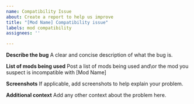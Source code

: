 ```yaml
---
name: Compatibility Issue
about: Create a report to help us improve
title: "[Mod Name] Compatibility issue"
labels: mod compatibility
assignees: ''

---
```


**Describe the bug**
A clear and concise description of what the bug is.

**List of mods being used**
Post a list of mods being used and\or the mod you suspect is incompatible with [Mod Name]

**Screenshots**
If applicable, add screenshots to help explain your problem.

**Additional context**
Add any other context about the problem here.

